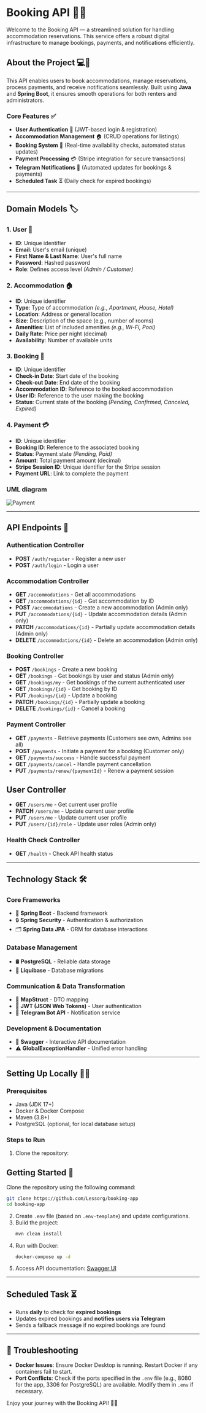 # Booking API 📘✨

Welcome to the Booking API — a streamlined solution for handling accommodation reservations. This service offers a robust digital infrastructure to manage bookings, payments, and notifications efficiently.

## About the Project 💻🏡
This API enables users to book accommodations, manage reservations, process payments, and receive notifications seamlessly. Built using **Java** and **Spring Boot**, it ensures smooth operations for both renters and administrators.

### Core Features ✅
- **User Authentication** 🔐 (JWT-based login & registration)
- **Accommodation Management** 🏠 (CRUD operations for listings)
- **Booking System** 📅 (Real-time availability checks, automated status updates)
- **Payment Processing** 💳 (Stripe integration for secure transactions)
- **Telegram Notifications** 📢 (Automated updates for bookings & payments)
- **Scheduled Task** ⏳ (Daily check for expired bookings)

---

## Domain Models 🏷️  

### 1. **User** 👤  
- **ID**: Unique identifier  
- **Email**: User's email (unique)  
- **First Name & Last Name**: User's full name  
- **Password**: Hashed password  
- **Role**: Defines access level _(Admin / Customer)_  

### 2. **Accommodation** 🏠  
- **ID**: Unique identifier  
- **Type**: Type of accommodation _(e.g., Apartment, House, Hotel)_  
- **Location**: Address or general location  
- **Size**: Description of the space (e.g., number of rooms)  
- **Amenities**: List of included amenities _(e.g., Wi-Fi, Pool)_  
- **Daily Rate**: Price per night (decimal)  
- **Availability**: Number of available units  

### 3. **Booking** 📅  
- **ID**: Unique identifier  
- **Check-in Date**: Start date of the booking  
- **Check-out Date**: End date of the booking  
- **Accommodation ID**: Reference to the booked accommodation  
- **User ID**: Reference to the user making the booking  
- **Status**: Current state of the booking _(Pending, Confirmed, Canceled, Expired)_  

### 4. **Payment** 💳  
- **ID**: Unique identifier  
- **Booking ID**: Reference to the associated booking  
- **Status**: Payment state _(Pending, Paid)_  
- **Amount**: Total payment amount (decimal)  
- **Stripe Session ID**: Unique identifier for the Stripe session  
- **Payment URL**: Link to complete the payment  

### **UML diagram**
![Payment](https://github.com/user-attachments/assets/8937d9e5-3523-4b9b-926a-540f97cf4a18)

---

## API Endpoints 📝
### Authentication Controller
- **POST** `/auth/register` - Register a new user  
- **POST** `/auth/login` - Login a user  

### Accommodation Controller
- **GET** `/accommodations` - Get all accommodations  
- **GET** `/accommodations/{id}` - Get accommodation by ID  
- **POST** `/accommodations` - Create a new accommodation (Admin only)  
- **PUT** `/accommodations/{id}` - Update accommodation details (Admin only)  
- **PATCH** `/accommodations/{id}` - Partially update accommodation details (Admin only)  
- **DELETE** `/accommodations/{id}` - Delete an accommodation (Admin only)  

### Booking Controller
- **POST** `/bookings` - Create a new booking  
- **GET** `/bookings` - Get bookings by user and status (Admin only)  
- **GET** `/bookings/my` - Get bookings of the current authenticated user  
- **GET** `/bookings/{id}` - Get booking by ID  
- **PUT** `/bookings/{id}` - Update a booking  
- **PATCH** `/bookings/{id}` - Partially update a booking  
- **DELETE** `/bookings/{id}` - Cancel a booking  

### Payment Controller
- **GET** `/payments` - Retrieve payments (Customers see own, Admins see all)  
- **POST** `/payments` - Initiate a payment for a booking (Customer only)  
- **GET** `/payments/success` - Handle successful payment  
- **GET** `/payments/cancel` - Handle payment cancellation  
- **PUT** `/payments/renew/{paymentId}` - Renew a payment session 

## User Controller
- **GET** `/users/me` - Get current user profile  
- **PATCH** `/users/me` - Update current user profile  
- **PUT** `/users/me` - Update current user profile  
- **PUT** `/users/{id}/role` - Update user roles (Admin only)  

### Health Check Controller
- **GET** `/health` - Check API health status  

---

## Technology Stack 🛠️
### Core Frameworks
- 🌱 **Spring Boot** - Backend framework
- 🔒 **Spring Security** - Authentication & authorization
- 🗂 **Spring Data JPA** - ORM for database interactions

### Database Management
- 🛢 **PostgreSQL** - Reliable data storage
- 🔄 **Liquibase** - Database migrations

### Communication & Data Transformation
- 🚀 **MapStruct** - DTO mapping
- 🔑 **JWT (JSON Web Tokens)** - User authentication
- 📢 **Telegram Bot API** - Notification service

### Development & Documentation
- 📜 **Swagger** - Interactive API documentation
- ⚠ **GlobalExceptionHandler** - Unified error handling

---

## Setting Up Locally 🏃‍♂️
### **Prerequisites**
- Java (JDK 17+)
- Docker & Docker Compose
- Maven (3.8+)
- PostgreSQL (optional, for local database setup)

### **Steps to Run**
1. Clone the repository:
## Getting Started 🚀
Clone the repository using the following command:
   ```bash
   git clone https://github.com/Lessorg/booking-app
   cd booking-app
   ```
2. Create `.env` file (based on `.env-template`) and update configurations.
3. Build the project:
   ```bash
   mvn clean install
   ```
4. Run with Docker:
   ```bash
   docker-compose up -d
   ```
5. Access API documentation: [Swagger UI](http://localhost:8083/swagger-ui.html)

---

## Scheduled Task ⏳
- Runs **daily** to check for **expired bookings**
- Updates expired bookings and **notifies users via Telegram**
- Sends a fallback message if no expired bookings are found

---

## 📜 Troubleshooting

- **Docker Issues**: Ensure Docker Desktop is running. Restart Docker if any containers fail to start.
- **Port Conflicts**: Check if the ports specified in the `.env` file (e.g., 8080 for the app, 3306 for PostgreSQL) are available. Modify them in `.env` if necessary.

Enjoy your journey with the Booking API! 📅🏡
